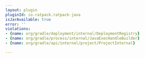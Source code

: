 ```yaml
---
layout: plugin
pluginId: io.ratpack.ratpack-java
isJarAvailable: true
error: ''
violations:
- {name: org/gradle/deployment/internal/DeploymentRegistry}
- {name: org/gradle/process/internal/JavaExecHandleBuilder}
- {name: org/gradle/api/internal/project/ProjectInternal}

---
```

